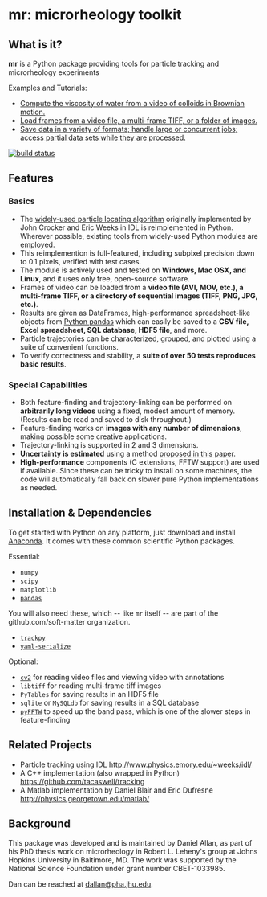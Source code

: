 mr: microrheology toolkit
=========================

What is it?
-----------

**mr** is a Python package providing tools for particle tracking and
microrheology experiments

Examples and Tutorials:
  * [Compute the viscosity of water from a video of colloids in Brownian motion.](http://nbviewer.ipython.org/github/soft-matter/mr/blob/master/examples/mr%20simple%20example.ipynb)
  * [Load frames from a video file, a multi-frame TIFF, or a folder of images.](http://nbviewer.ipython.org/github/soft-matter/mr/blob/master/examples/loading%20video%20frames.ipynb)
  * [Save data in a variety of formats; handle large or concurrent jobs; access partial data sets while they are processed.](http://nbviewer.ipython.org/github/soft-matter/mr/blob/master/examples/tools%20for%20large%20or%20concurrent%20jobs.ipynb)

[![build status](https://travis-ci.org/soft-matter/mr.png?branch=master)](https://travis-ci.org/soft-matter/mr)

Features
--------

### Basics

  * The [widely-used particle locating algorithm](http://www.physics.emory.edu/~weeks/idl/tracking.html) originally implemented
    by John Crocker and Eric Weeks in IDL is reimplemented in
    Python. Wherever possible, existing tools from widely-used Python modules 
    are employed.
  * This reimplemention is full-featured, including subpixel precision down to
    0.1 pixels, verified with test cases.
  * The module is actively used and tested on **Windows, Mac OSX, and Linux**,
    and it uses only free, open-source software.
  * Frames of video can be loaded from a **video file (AVI, MOV, etc.), a**
    **multi-frame TIFF, or a directory of sequential images (TIFF, 
    PNG, JPG, etc.)**.
  * Results are given as DataFrames, high-performance spreadsheet-like objects 
    from [Python pandas](http://pandas.pydata.org/pandas-docs/stable/overview.html) which can easily be saved to a **CSV file, Excel spreadsheet, 
    SQL database, HDF5 file**, and more.
  * Particle trajectories can be 
    characterized, grouped, and plotted using a suite of convenient functions.
  * To verify correctness and stability, a **suite of over 50 tests reproduces
    basic results**. 

### Special Capabilities

  * Both feature-finding and trajectory-linking can be performed on
    **arbitrarily long videos** using a fixed, modest amount of memory. (Results
    can be read and saved to disk throughout.)
  * Feature-finding works on **images with any number of dimensions**,
    making possible some creative applications.
  * Trajectory-linking is supported in 2 and 3 dimensions.
  * **Uncertainty is estimated** using a method [proposed in this paper](http://dx.doi.org/10.1529/biophysj.104.042457).
  * **High-performance** components (C extensions, FFTW support) are used
  if available. Since these can be tricky to install on some machines,
  the code will automatically fall back on slower pure Python implementations
  as needed.

Installation & Dependencies
---------------------------

To get started with Python on any platform, just download and install
[Anaconda](https://store.continuum.io/cshop/anaconda/). It comes with these
common scientific Python packages.

Essential:

  * ``numpy``
  * ``scipy``
  * ``matplotlib``
  * [``pandas``](http://pandas.pydata.org/pandas-docs/stable/overview.html)

You will also need these, which -- like ``mr`` itself -- are part of the
github.com/soft-matter organization.

  * [``trackpy``](https://github.com/soft-matter/trackpy)
  * [``yaml-serialize``](https://github.com/soft-matter/trackpy)

Optional:

  * [``cv2``](http://opencv.org/downloads.html) for reading video files
      and viewing video with annotations
  * ``libtiff`` for reading multi-frame tiff images
  * ``PyTables`` for saving results in an HDF5 file
  * ``sqlite`` or ``MySQLdb`` for saving results in a SQL database
  * [``pyFFTW``](https://github.com/hgomersall/pyFFTW) to speed up the band 
      pass, which is one of the slower steps in feature-finding

Related Projects
----------------

  * Particle tracking using IDL http://www.physics.emory.edu/~weeks/idl/
  * A C++ implementation (also wrapped in Python) https://github.com/tacaswell/tracking
  * A Matlab implementation by Daniel Blair and Eric Dufresne http://physics.georgetown.edu/matlab/

Background
----------

This package was developed and is maintained by Daniel Allan, as part of his
PhD thesis work on microrheology in Robert L. Leheny's group at Johns Hopkins
University in Baltimore, MD. The work was supported by the National Science Foundation under grant number CBET-1033985.

Dan can be reached at dallan@pha.jhu.edu.
